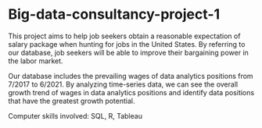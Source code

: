 # Big-data-consultancy-project-1

This project aims to help job seekers obtain a reasonable expectation of salary package when hunting for jobs in the United States. By referring to our database, job seekers will be able to improve their bargaining power in the labor market.

Our database includes the prevailing wages of data analytics positions from 7/2017 to 6/2021. By analyzing time-series data, we can see the overall growth trend of wages in data analytics positions and identify data positions that have the greatest growth potential.

Computer skills involved: SQL, R, Tableau
